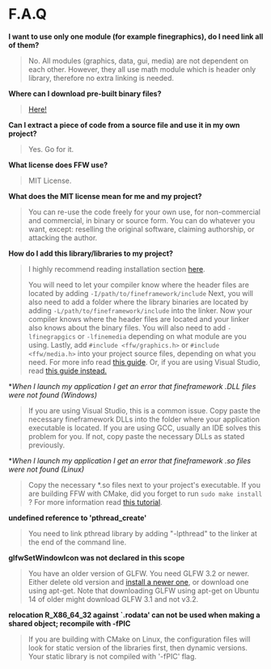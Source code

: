 # F.A.Q

**I want to use only one module (for example finegraphics), do I need link all of them?**

> No. All modules (graphics, data, gui, media) are not dependent on each other. However, they all use math module which is header only library, therefore no extra linking is needed.

**Where can I download pre-built binary files?**

> [Here!](download.md)

**Can I extract a piece of code from a source file and use it in my own project?**

> Yes. Go for it.

**What license does FFW use?**

> MIT License.

**What does the MIT license mean for me and my project?**

> You can re-use the code freely for your own use, for non-commercial and commercial, in binary or source form. You can do whatever you want, except: reselling the original software, claiming authorship, or attacking the author.

**How do I add this library/libraries to my project?**

> I highly recommend reading installation section [here](installation/installation.md). 
>
> You will need to let your compiler know where the header files are located by adding `-I/path/to/fineframework/include` Next, you will also need to add a folder where the library binaries are located by adding `-L/path/to/fineframework/include` into the linker. Now your compiler knows where the header files are located and your linker also knows about the binary files. You will also need to add `-lfinegrapgics` or `-lfinemedia` depending on what module are you using. Lastly, add `#include <ffw/graphics.h>` or `#include <ffw/media.h>` into your project source files, depending on what you need. For more info read [this guide](http://www.network-theory.co.uk/docs/gccintro/gccintro_17.html). Or, if you are using Visual Studio, read [this guide instead.](https://en.wikibooks.org/wiki/C%2B%2B_Programming/Compiler/Linker/Libraries/Configuring_Visual_Studio) 

**When I launch my application I get an error that fineframework *.DLL files were not found (Windows)**

> If you are using Visual Studio, this is a common issue. Copy paste the necessary fineframework DLLs into the folder where your application executable is located. If you are using GCC, usually an IDE solves this problem for you. If not, copy paste the necessary DLLs as stated previously.

**When I launch my application I get an error that fineframework *.so files were not found (Linux)**

> Copy the necessary *.so files next to your project's executable. If you are building FFW with CMake, did you forget to run `sudo make install` ? For more information read [this tutorial](installation/linux-gcc.html). 

**undefined reference to 'pthread_create'**

> You need to link pthread library by adding "-lpthread" to the linker at the end of the command line.

**glfwSetWindowIcon was not declared in this scope**

> You have an older version of GLFW. You need GLFW 3.2 or newer. Either delete old version and [install a newer one](http://www.glfw.org/docs/latest/compile.html), or download one using apt-get. Note that downloading GLFW using apt-get on Ubuntu 14 of older might download GLFW 3.1 and not v3.2.

**relocation R_X86_64_32 against `.rodata' can not be used when making a shared object; recompile with -fPIC**

> If you are building with CMake on Linux, the configuration files will look for static version of the libraries first, then dynamic versions. Your static library is not compiled with '-fPIC' flag.